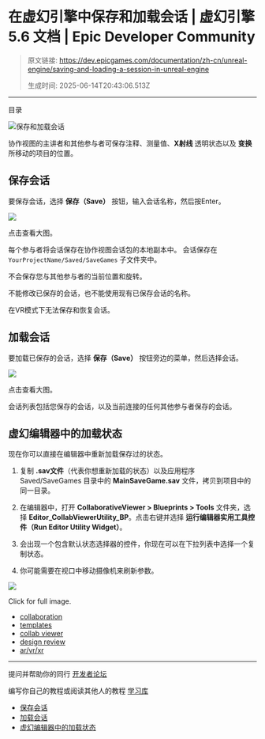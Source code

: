 # 在虚幻引擎中保存和加载会话 | 虚幻引擎 5.6 文档 | Epic Developer Community

> 原文链接: https://dev.epicgames.com/documentation/zh-cn/unreal-engine/saving-and-loading-a-session-in-unreal-engine
> 
> 生成时间: 2025-06-14T20:43:06.513Z

---

目录

![保存和加载会话](https://dev.epicgames.com/community/api/documentation/image/ac530f27-0444-4cf7-8061-89978c5cc87f?resizing_type=fill&width=1920&height=335)

协作视图的主讲者和其他参与者可保存注释、测量值、**X射线** 透明状态以及 **变换** 所移动的项目的位置。

## 保存会话

要保存会话，选择 **保存（Save）** 按钮，输入会话名称，然后按Enter。

[![](https://d1iv7db44yhgxn.cloudfront.net/documentation/images/a0c52d6c-7165-4235-b0e6-7a7669503b7d/01-save-button_ue5.png)](https://d1iv7db44yhgxn.cloudfront.net/documentation/images/a0c52d6c-7165-4235-b0e6-7a7669503b7d/01-save-button_ue5.png)

点击查看大图。

每个参与者将会话保存在协作视图会话包的本地副本中。 会话保存在 `YourProjectName/Saved/SaveGames` 子文件夹中。

不会保存您与其他参与者的当前位置和旋转。

不能修改已保存的会话，也不能使用现有已保存会话的名称。

在VR模式下无法保存和恢复会话。

## 加载会话

要加载已保存的会话，选择 **保存（Save）** 按钮旁边的菜单，然后选择会话。

[![](https://d1iv7db44yhgxn.cloudfront.net/documentation/images/a9dc8cb0-3375-4334-bbfd-b60cb2f63e9f/02-load-session_ue5.png)](https://d1iv7db44yhgxn.cloudfront.net/documentation/images/a9dc8cb0-3375-4334-bbfd-b60cb2f63e9f/02-load-session_ue5.png)

点击查看大图。

会话列表包括您保存的会话，以及当前连接的任何其他参与者保存的会话。

## 虚幻编辑器中的加载状态

现在你可以直接在编辑器中重新加载保存过的状态。

1.  复制 **.sav文件**（代表你想重新加载的状态）以及应用程序 Saved/SaveGames 目录中的 **MainSaveGame.sav** 文件，拷贝到项目中的同一目录。
    
2.  在编辑器中，打开 **CollaborativeViewer > Blueprints > Tools** 文件夹，选择 **Editor\_CollabViewerUtility\_BP**。点击右键并选择 **运行编辑器实用工具控件（Run Editor Utility Widget）**。
    
3.  会出现一个包含默认状态选择器的控件，你现在可以在下拉列表中选择一个复制状态。
    
4.  你可能需要在视口中移动摄像机来刷新参数。
    

[![](https://d1iv7db44yhgxn.cloudfront.net/documentation/images/a9d3d910-dc3b-4b46-8609-0cd17de7f4c3/03-load-states_ue5.png)](https://d1iv7db44yhgxn.cloudfront.net/documentation/images/a9d3d910-dc3b-4b46-8609-0cd17de7f4c3/03-load-states_ue5.png)

Click for full image.

-   [collaboration](https://dev.epicgames.com/community/search?query=collaboration)
-   [templates](https://dev.epicgames.com/community/search?query=templates)
-   [collab viewer](https://dev.epicgames.com/community/search?query=collab%20viewer)
-   [design review](https://dev.epicgames.com/community/search?query=design%20review)
-   [ar/vr/xr](https://dev.epicgames.com/community/search?query=ar%2Fvr%2Fxr)

* * *

提问并帮助你的同行 [开发者论坛](https://forums.unrealengine.com/categories?tag=unreal-engine)

编写你自己的教程或阅读其他人的教程 [学习库](https://dev.epicgames.com/community/unreal-engine/learning)

-   [保存会话](/documentation/zh-cn/unreal-engine/saving-and-loading-a-session-in-unreal-engine#%E4%BF%9D%E5%AD%98%E4%BC%9A%E8%AF%9D)
-   [加载会话](/documentation/zh-cn/unreal-engine/saving-and-loading-a-session-in-unreal-engine#%E5%8A%A0%E8%BD%BD%E4%BC%9A%E8%AF%9D)
-   [虚幻编辑器中的加载状态](/documentation/zh-cn/unreal-engine/saving-and-loading-a-session-in-unreal-engine#%E8%99%9A%E5%B9%BB%E7%BC%96%E8%BE%91%E5%99%A8%E4%B8%AD%E7%9A%84%E5%8A%A0%E8%BD%BD%E7%8A%B6%E6%80%81)